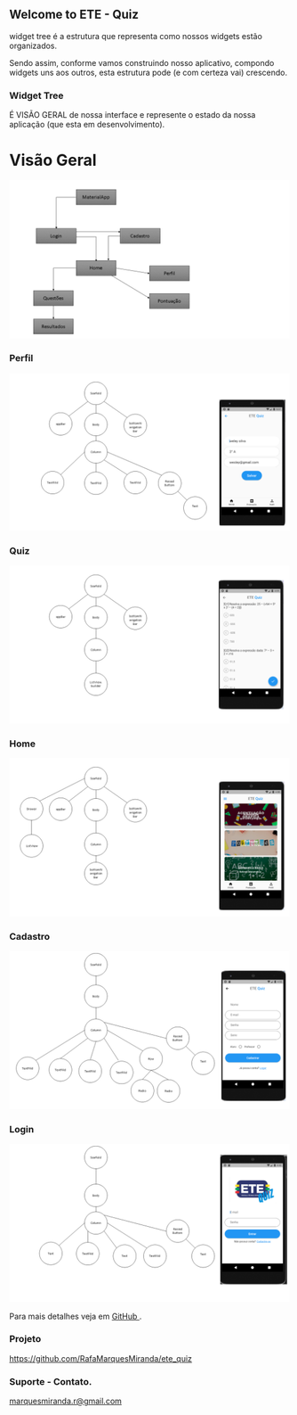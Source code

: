 ## Welcome to ETE - Quiz

widget tree é a estrutura que representa como nossos widgets estão organizados.

Sendo assim, conforme vamos construindo nosso aplicativo, compondo widgets uns aos outros, esta estrutura pode (e com certeza vai) crescendo. 

### Widget Tree

 É VISÃO GERAL de nossa interface e represente o estado da nossa aplicação (que esta em desenvolvimento).

# Visão Geral

![visão geral](https://github.com/RafaMarquesMiranda/ete_quiz/blob/gh-pages/visao.png?raw=true)

###  Perfil
![Login](https://github.com/RafaMarquesMiranda/ete_quiz/blob/gh-pages/site1.PNG?raw=true)

###  Quiz
![Home](https://github.com/RafaMarquesMiranda/ete_quiz/blob/gh-pages/site2.PNG?raw=true)
###  Home
![Home](https://github.com/RafaMarquesMiranda/ete_quiz/blob/gh-pages/site3.PNG?raw=true)
### Cadastro

![Home](https://github.com/RafaMarquesMiranda/ete_quiz/blob/gh-pages/site3.2png.PNG?raw=true)

### Login

![Home](https://github.com/RafaMarquesMiranda/ete_quiz/blob/gh-pages/site5.PNG?raw=true)

Para mais detalhes veja em [GitHub ](https://github.com/RafaMarquesMiranda/ete_quiz).

### Projeto 

https://github.com/RafaMarquesMiranda/ete_quiz

### Suporte - Contato.

marquesmiranda.r@gmail.com
